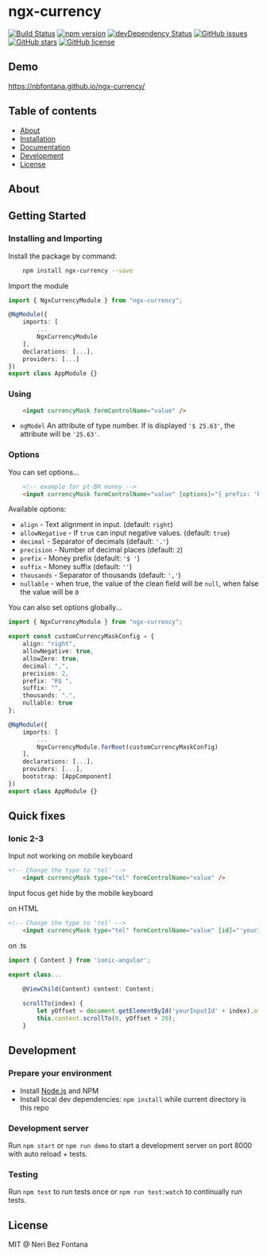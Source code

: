 # ngx-currency

[![Build Status](https://travis-ci.org/nbfontana/ngx-currency.svg?branch=master)](https://travis-ci.org/nbfontana/ngx-currency)
[![npm version](https://badge.fury.io/js/ngx-currency.png)](http://badge.fury.io/js/ngx-currency)
[![devDependency Status](https://david-dm.org/nbfontana/ngx-currency/dev-status.png)](https://david-dm.org/nbfontana/ngx-currency?type=dev)
[![GitHub issues](https://img.shields.io/github/issues/nbfontana/ngx-currency.png)](https://github.com/nbfontana/ngx-currency/issues)
[![GitHub stars](https://img.shields.io/github/stars/nbfontana/ngx-currency.png)](https://github.com/nbfontana/ngx-currency/stargazers)
[![GitHub license](https://img.shields.io/badge/license-MIT-blue.png)](https://raw.githubusercontent.com/nbfontana/ngx-currency/master/LICENSE)

## Demo

https://nbfontana.github.io/ngx-currency/

## Table of contents

- [About](#about)
- [Installation](#installation)
- [Documentation](https://nbfontana.github.io/ngx-currency/docs/)
- [Development](#development)
- [License](#license)

## About

## Getting Started

### Installing and Importing

Install the package by command:

```sh
    npm install ngx-currency --save
```

Import the module

```ts
import { NgxCurrencyModule } from "ngx-currency";

@NgModule({
    imports: [
        ...
        NgxCurrencyModule
    ],
    declarations: [...],
    providers: [...]
})
export class AppModule {}
```

### Using 

```html
    <input currencyMask formControlName="value" />
```

 * `ngModel` An attribute of type number. If is displayed `'$ 25.63'`, the attribute will be `'25.63'`.

### Options 

You can set options...

```html
    <!-- example for pt-BR money -->
    <input currencyMask formControlName="value" [options]="{ prefix: 'R$ ', thousands: '.', decimal: ',' }"/>
```  

Available options: 

 * `align` - Text alignment in input. (default: `right`)
 * `allowNegative` - If `true` can input negative values.  (default: `true`)
 * `decimal` -  Separator of decimals (default: `'.'`)
 * `precision` - Number of decimal places (default: `2`)
 * `prefix` - Money prefix (default: `'$ '`)
 * `suffix` - Money suffix (default: `''`)
 * `thousands` - Separator of thousands (default: `','`)
 * `nullable` - when true, the value of the clean field will be `null`, when false the value will be `0`

You can also set options globally...

```ts
import { NgxCurrencyModule } from "ngx-currency";

export const customCurrencyMaskConfig = {
    align: "right",
    allowNegative: true,
    allowZero: true,
    decimal: ",",
    precision: 2,
    prefix: "R$ ",
    suffix: "",
    thousands: ".",
    nullable: true
};

@NgModule({
    imports: [
        ...
        NgxCurrencyModule.forRoot(customCurrencyMaskConfig)
    ],
    declarations: [...],
    providers: [...],
    bootstrap: [AppComponent]
})
export class AppModule {}
```

## Quick fixes

### Ionic 2-3

Input not working on mobile keyboard

```html
<!-- Change the type to 'tel' -->
    <input currencyMask type="tel" formControlName="value" />
```

Input focus get hide by the mobile keyboard

on HTML
```html
<!-- Change the type to 'tel' -->
    <input currencyMask type="tel" formControlName="value" [id]="'yourInputId' + index" (focus)="scrollTo(index)" />
```

on .ts
```ts
import { Content } from 'ionic-angular';

export class...

    @ViewChild(Content) content: Content;
  
    scrollTo(index) {
        let yOffset = document.getElementById('yourInputId' + index).offsetTop;
        this.content.scrollTo(0, yOffset + 20);
    }
```

## Development

### Prepare your environment
* Install [Node.js](http://nodejs.org/) and NPM
* Install local dev dependencies: `npm install` while current directory is this repo

### Development server
Run `npm start` or `npm run demo` to start a development server on port 8000 with auto reload + tests.

### Testing
Run `npm test` to run tests once or `npm run test:watch` to continually run tests.

## License

MIT @ Neri Bez Fontana
